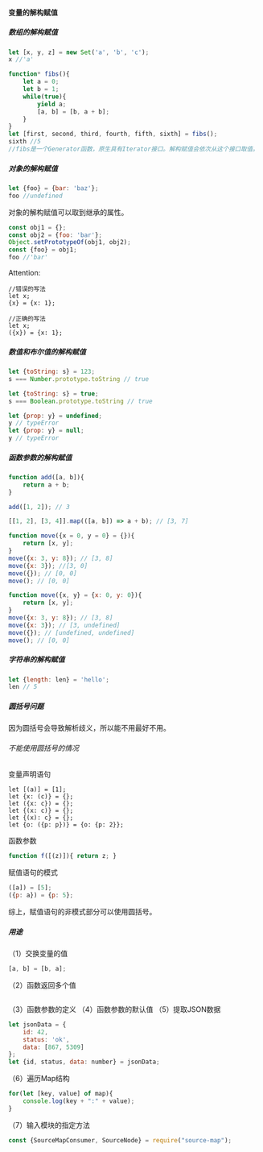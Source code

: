 #### 变量的解构赋值
##### 数组的解构赋值
``` JavaScript
let [x, y, z] = new Set('a', 'b', 'c');
x //'a'

function* fibs(){
	let a = 0;
	let b = 1;
	while(true){
		yield a;
		[a, b] = [b, a + b];
	}
}
let [first, second, third, fourth, fifth, sixth] = fibs();
sixth //5
//fibs是一个Generator函数，原生具有Iterator接口。解构赋值会依次从这个接口取值。
```
##### 对象的解构赋值
``` JavaScript
let {foo} = {bar: 'baz'};
foo //undefined	
```
对象的解构赋值可以取到继承的属性。
``` JavaScript
const obj1 = {};
const obj2 = {foo: 'bar'};
Object.setPrototypeOf(obj1, obj2);
const {foo} = obj1;
foo //'bar'
```
Attention:
```
//错误的写法
let x;
{x} = {x: 1};

//正确的写法
let x;
({x}) = {x: 1};
```
##### 数值和布尔值的解构赋值
``` JavaScript
let {toString: s} = 123;
s === Number.prototype.toString // true

let {toString: s} = true;
s === Boolean.prototype.toString // true

let {prop: y} = undefined;
y // typeError
let {prop: y} = null;
y // typeError
```
##### 函数参数的解构赋值
``` JavaScript
function add([a, b]){
	return a + b;
}

add([1, 2]); // 3

[[1, 2], [3, 4]].map(([a, b]) => a + b); // [3, 7]

function move({x = 0, y = 0} = {}){
	return [x, y];
}
move({x: 3, y: 8}); // [3, 8]
move({x: 3}); //[3, 0]
move({}); // [0, 0]
move(); // [0, 0]

function move({x, y} = {x: 0, y: 0}){
	return [x, y];
}
move({x: 3, y: 8}); // [3, 8]
move({x: 3}); // [3, undefined]
move({}); // [undefined, undefined]
move(); // [0, 0]
```
##### 字符串的解构赋值
``` JavaScript
let {length: len} = 'hello';
len // 5
```
##### 圆括号问题
因为圆括号会导致解析歧义，所以能不用最好不用。
###### 不能使用圆括号的情况
变量声明语句
```
let [(a)] = [1];
let {x: (c)} = {};
let ({x: c}) = {};
let {(x: c)} = {};
let {(x): c} = {};
let {o: ({p: p})} = {o: {p: 2}};
```
函数参数
``` JavaScript
function f([(z)]){ return z; }
```
赋值语句的模式
``` JavaScript
([a]) = [5];
({p: a}) = {p: 5};
```
综上，赋值语句的非模式部分可以使用圆括号。
##### 用途
（1）交换变量的值
``` JavaScript
[a, b] = [b, a];
```
（2）函数返回多个值
```
```
（3）函数参数的定义
（4）函数参数的默认值
（5）提取JSON数据
``` JavaScript
let jsonData = {
	id: 42,
	status: 'ok',
	data: [867, 5309]
};
let {id, status, data: number} = jsonData;
```
（6）遍历Map结构
``` JavaScript
for(let [key, value] of map){
	console.log(key + ":" + value);
}
```
（7）输入模块的指定方法
``` JavaScript
const {SourceMapConsumer, SourceNode} = require("source-map");
```